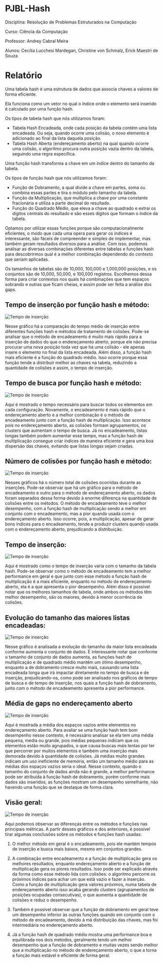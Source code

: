 # PJBL-Hash

Disciplina: Resolução de Problemas Estruturados na Computação

Curso: Ciência da Computação

Professor: Andrey Cabral Meira

Alunos: Cecília Lucchesi Mardegan, Christine von Schmalz, Erick Maestri de Souza


# Relatório

Uma tabela hash é uma estrutura de dados que associa chaves a valores de forma eficiente.

Ela funciona como um vetor no qual o índice onde o elemento será inserido é calculado por uma função hash.	

Os tipos de tabela hash que nós utilizamos foram:

- Tabela Hash Encadeada, onde cada posição da tabela contém uma lista encadeada. Ou seja, quando ocorre uma colisão, o novo elemento é adicionado ao final da lista daquela posição.
- Tabela Hash Aberta (endereçamento aberto) na qual quando ocorre uma colisão, o algoritmo procura outra posição vazia dentro da tabela, seguindo uma regra específica.


Uma função hash transforma a chave em um índice dentro do tamanho da tabela.

Os tipos de função hash que nós utilizamos foram:

- Função de Dobramento, a qual divide a chave em partes, soma ou combina essas partes e tira o módulo pelo tamanho da tabela.
- Função da Multiplicação, que multiplica a chave por uma constante fracionária e utiliza a parte decimal do resultado.
- Função do Quadrado Médio, que eleva a chave ao quadrado e extrai os dígitos centrais do resultado e são esses dígitos que formam o índice da tabela.

Optamos por utilizar essas funções porque são computacionalmente eficientes, o modo que cada uma opera para gerar os índices é interessante, são fáceis de compreender e simples de implementar, mas também geram resultados diversos para a análise. Com isso, podemos analisar as diversas combinações diferentes entre tabelas e funções hash para descobrirmos qual é a melhor combinação dependendo do contexto que seriam aplicadas.

Os tamanhos de tabelas são de 10,000, 100,000 e 1,000,000 posições, e os conjuntos são de 10,000, 50,000, e 100,000 registros. Escolhemos dessa forma para criar contextos nos quais há combinações que tem espaços sobrando e outras que ficam cheias, e assim pode ser feita a análise dos gaps.


## Tempo de inserção por função hash e método:

![Tempo de inserção](./imagens/imagem1.png)

Nesse gráfico há a comparação do tempo médio de inserção entre diferentes funções hash e métodos de tratamento de colisões. Pode-se analisar que o método de encadeamento é muito mais rápido para a inserção de dados do que o endereçamento aberto, porque ele não precisa procurar uma nova posição toda vez que há uma colisão - ele apenas insere o elemento no final da lista encadeada. Além disso, a função hash mais eficiente é a função do quadrado médio. Isso ocorre porque essa função tende a distribuir melhor as chaves na tabela, reduzindo a quantidade de colisões e assim, o tempo de inserção.

## Tempo de busca por função hash e método:

![Tempo de inserção](./imagens/imagem2.png)

Aqui é mostrado o tempo necessário para buscar todos os elementos em cada configuração. Novamente, o encadeamento é mais rápido que o endereçamento aberto e a melhor combinação é o método de encadeamento junto com a função hash de multiplicação. Isso acontece pois no endereçamento aberto, as colisões formam agrupamentos, os clusters que aumentam o tempo de busca. Já no encadeamento, listas longas também podem aumentar esse tempo, mas a função hash de multiplicação consegue criar índices de maneira eficiente e gera uma boa dispersão das chaves, evitando que listas longas sejam criadas.

 
## Número de colisões por função hash e método:

![Tempo de inserção](./imagens/imagem3.png)

Nesses gráficos há o número total de colisões ocorridas durante as inserções. Pode-se observar que há um gráfico para o método de encadeamento e outro para o método de endereçamento aberto, os dados foram separados dessa forma devido à enorme diferença na quantidade de colisões entre os métodos. O método de encadeamento teve o melhor desempenho, com a função hash de multiplicação sendo a melhor em conjunto com o encadeamento, mas a pior quando usada com o endereçamento aberto. Isso ocorre, pois, a multiplicação, apesar de gerar bons índices para o encadeamento, tende a produzir clusters quando usada com o endereçamento aberto, prejudicando a distribuição.


## Tempo de inserção:

![Tempo de inserção](./imagens/imagem4.png)

Aqui é mostrado como o tempo de inserção varia com o tamanho da tabela hash. Pode-se observar como o método de encadeamento tem a melhor performance em geral e que junto com esse método a função hash de multiplicação é a mais eficiente, enquanto no método de endereçamento aberto, ela é a que apresenta o pior desempenho. Além disso é possível notar que os melhores tamanhos de tabela, onde ambos os métodos têm melhor desempenho, são os maiores, devido à menor ocorrência de colisões.


## Evolução do tamanho das maiores listas encadeadas:

![Tempo de inserção](./imagens/imagem5.png)

Nesse gráfico é analisada a evolução do tamanho da maior lista encadeada conforme aumenta o conjunto de dados. É interessante notar que conforme o tamanho de conjunto de dados aumenta, as funções hash de multiplicação e de quadrado médio mantêm um ótimo desempenho, enquanto a de dobramento cresce muito mais, causando uma lista encadeada longa que irá impactar diretamente no tempo de busca e de inserção, prejudicando-os, como pode ser analisado nos gráficos de tempo de busca e de tempo de inserção, nos quais a função hash de dobramento, junto com o método de encadeamento apresenta a pior performance.


## Média de gaps no endereçamento aberto

![Tempo de inserção](./imagens/imagem6.png)


Aqui é mostrada a média dos espaços vazios entre elementos no endereçamento aberto. Para avaliar se uma função hash tem bom desempenho nesse contexto, é necessário analisar se ela tem uma média pequena, media ou grande, pois médias pequenas indicam que os elementos estão muito agrupados, o que causa buscas mais lentas por ter que percorrer por muitos elementos e também uma inserção mais demorada devido à quantidade de colisões. Já médias muito grandes indicam um uso ineficiente de memória, então um tamanho médio para as médias dos espaços vazios seria o ideal. Nesse contexto, quando o tamanho do conjunto de dados ainda não é grande, a melhor performance pode ser atribuída à função hash de dobramento, porém conforme mais dados são inseridos, as funções mostram um desempenho semelhante, não havendo uma função que se destaque de forma clara.


## Visão geral:

![Tempo de inserção](./imagens/imagem7.png)

Aqui podemos observar as diferenças entre os métodos e funções nas principais métricas. A partir desses gráficos e dos anteriores, é possível tirar algumas conclusões sobre os métodos e funções hash usadas:

1. O melhor método em geral é o encadeamento, pois ele mantém tempos de inserção e busca mais baixos, mesmo em conjuntos grandes.
   
2. A combinação entre encadeamento e a função de multiplicação gera os melhores resultados, enquanto endereçamento aberto e a função de multiplicação gera os piores resultados. Isso pode ser explicado através da forma como esse método lida com colisões: o algoritmo percorre os próximos índices para achar um que está vazio e fazer a inserção. Como a função de multiplicação gera valores próximos, numa tabela de endereçamento aberto isso acaba gerando clusters (agrupamentos de posições ocupadas consecutivas), o que aumenta a quantidade de colisões e reduz o desempenho.

3. Também é possível observar que a função de dobramento em geral teve um desempenho inferior às outras funções quando em conjunto com o método de encadeamento, devido à má distribuição das chaves, mas foi intermediária no endereçamento aberto.
   
4. Já a função hash de quadrado médio mostra uma performance boa e equilibrada nos dois métodos, geralmente tendo um melhor desempenho que a função de dobramento e muitas vezes sendo melhor que a multiplicação no método de endereçamento aberto, o que a torna a função mais estável e eficiente de forma geral.


   

